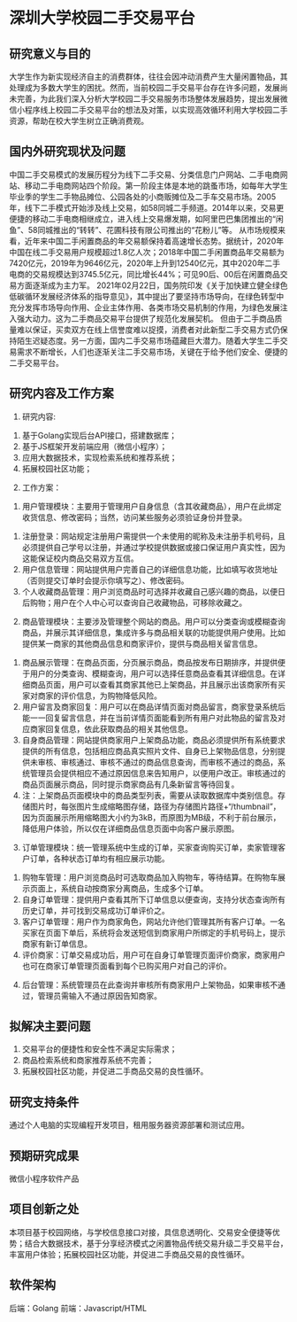# 深圳大学校园二手交易平台

## 研究意义与目的

大学生作为新实现经济自主的消费群体，往往会因冲动消费产生大量闲置物品，其处理成为多数大学生的困扰。然而，当前校园二手交易平台存在许多问题，发展尚未完善，为此我们深入分析大学校园二手交易服务市场整体发展趋势，提出发展微信小程序线上校园二手交易平台的想法及对策，以实现高效循环利用大学校园二手资源，帮助在校大学生树立正确消费观。

## 国内外研究现状及问题
中国二手交易模式的发展历程分为线下二手交易、分类信息门户网站、二手电商网站、移动二手电商网站四个阶段。第一阶段主体是本地的跳蚤市场，如每年大学生毕业季的学生二手物品摊位、公园各处的小商贩摊位及二手车交易市场。2005年，线下二手模式开始涉及线上交易，如58同城二手频道。2014年以来，交易更便捷的移动二手电商相继成立，进入线上交易爆发期，如阿里巴巴集团推出的“闲鱼”、58同城推出的“转转”、花圃科技有限公司推出的“花粉儿”等。
从市场规模来看，近年来中国二手闲置商品的年交易额保持着高速增长态势。据统计，2020年中国在线二手交易用户规模超过1.8亿人次；2018年中国二手闲置商品年交易额为7420亿元，2019年为9646亿元，2020年上升到12540亿元，其中2020年二手电商的交易规模达到3745.5亿元，同比增长44%；可见90后、00后在闲置商品交易方面逐渐成为主力军。
2021年02月22日，国务院印发《关于加快建立健全绿色低碳循环发展经济体系的指导意见》，其中提出了要坚持市场导向，在绿色转型中充分发挥市场导向作用、企业主体作用、各类市场交易机制的作用，为绿色发展注入强大动力。这为二手商品交易平台提供了规范化发展契机。
但由于二手商品质量难以保证，买卖双方在线上信誉度难以捉摸，消费者对此新型二手交易方式仍保持陌生迟疑态度。另一方面，国内二手交易市场蕴藏巨大潜力。随着大学生二手交易需求不断增长，人们也逐渐关注二手交易市场，关键在于给予他们安全、便捷的二手交易平台。

## 研究内容及工作方案
1.	研究内容:
 1)	基于Golang实现后台API接口，搭建数据库；
 2)	基于JS框架开发前端应用（微信小程序）；
 3)	应用大数据技术，实现检索系统和推荐系统；
 4)	拓展校园社区功能；
2.	工作方案：
 1)	用户管理模块：主要用于管理用户自身信息（含其收藏商品），用户在此绑定收货信息、修改密码；当然，访问某些服务必须验证身份并登录。
  1.	注册登录：网站规定注册用户需提供一个未使用的昵称及未注册手机号码，且必须提供自己学号以注册，并通过学校提供数据或接口保证用户真实性，因为这能保证校内商品交易双方互信。
  2.	用户信息管理：网站提供用户完善自己的详细信息功能，比如填写收货地址（否则提交订单时会提示你填写之）、修改密码。
  3.	个人收藏商品管理：用户浏览商品时可选择并收藏自己感兴趣的商品，以便日后购物；用户在个人中心可以查询自己收藏物品，可移除收藏之。
 2)	商品管理模块：主要涉及管理整个网站的商品。用户可以分类查询或模糊查询商品，并展示其详细信息，集成许多与商品相关联的功能提供用户使用。比如提供某一商家的其他商品信息和商家评价，提供与商品相关留言信息。
  1.	商品展示管理：在商品页面，分页展示商品，商品按发布日期排序，并提供便于用户的分类查询、模糊查询，用户可以选择任意商品查看其详细信息。在详细商品页面，用户可以查看其商家其他已上架商品，并且展示出该商家所有买家对商家的评价信息，为购物降低风险。
  2.	用户留言及商家回复：用户可以在商品详情页面对商品留言，商家登录系统后能一一回复留言信息，并在当前详情页面能看到所有用户对此物品的留言及对应商家回复信息，依此获取商品的相关其他信息。
  3.	自身商品管理：网站提供商家用户上架商品功能，商品必须提供所有系统要求提供的所有信息，包括相应商品真实照片文件、自身已上架物品信息，分别提供未审核、审核通过、审核不通过的商品信息查询，而审核不通过的商品，系统管理员会提供相应不通过原因信息来告知用户，以便用户改正。审核通过的商品页面展示商品，同时提示商家商品有几条新留言等待回复。
  4.	注：上架商品页面模块中的商品类型列表，需要从读取数据库中类别信息。存储图片时，每张图片生成缩略图存储，路径为存储图片路径+“/thumbnail”，因为页面展示所用缩略图大小约为3kB，而原图为MB级，不利于前台展示，降低用户体验，所以仅在详细商品信息页面中向客户展示原图。
 3)	订单管理模块：统一管理系统中生成的订单，买家查询购买订单，卖家管理客户订单，各种状态订单均有相应展示功能。
  1.	购物车管理：用户浏览商品时可选取商品加入购物车，等待结算。在购物车展示页面上，系统自动按商家分离商品，生成多个订单。
  2.	自身订单管理：提供用户查看其所下订单信息以便查询，支持分状态查询所有历史订单，并可找到交易成功订单评价之。
  3.	客户订单管理：用户作为商家角色，网站允许他们管理其所有客户订单。一名买家在页面下单后，系统将会发送短信到商家用户所绑定的手机号码上，提示商家有新订单信息。
  4.	评价商家：订单交易成功后，用户可在自身订单管理页面评价商家，商家用户也可在商家订单管理页面看到每个已购买用户对自己的评价。
 4)	后台管理：系统管理员在此查询并审核所有商家用户上架物品，如果审核不通过，管理员需输入不通过原因告知商家。

## 拟解决主要问题
1)	交易平台的便捷性和安全性不满足实际需求；
2)	商品检索系统和商家推荐系统不完善；
3)	拓展校园社区功能，并促进二手商品交易的良性循环。

## 研究支持条件
通过个人电脑的实现编程开发项目，租用服务器资源部署和测试应用。

## 预期研究成果
微信小程序软件产品

## 项目创新之处
本项目基于校园网络，与学校信息接口对接，具信息透明化、交易安全便捷等优势；结合大数据技术，基于分享经济模式之闲置物品传统交易升级二手交易平台，丰富用户体验；拓展校园社区功能，并促进二手商品交易的良性循环。

## 软件架构
后端：Golang
前端：Javascript/HTML
